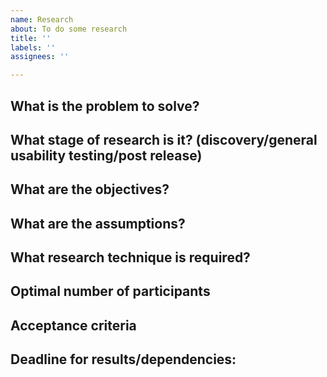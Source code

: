 ```yaml
---
name: Research
about: To do some research
title: ''
labels: ''
assignees: ''

---
```

## What is the problem to solve?


## What stage of research is it? (discovery/general usability testing/post release)


## What are the objectives?


## What are the assumptions?


## What research technique is required?


## Optimal number of participants


## Acceptance criteria


## Deadline for results/dependencies:

